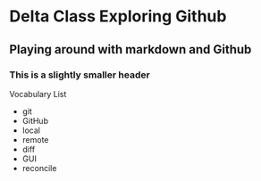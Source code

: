 # Delta Class Exploring Github

## Playing around with markdown and Github

### This is a slightly smaller header

Vocabulary List
- git
- GitHub
- local
- remote
- diff
- GUI
- reconcile
